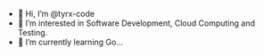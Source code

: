 - 👋 Hi, I’m @tyrx-code
- 👀 I’m interested in Software Development, Cloud Computing and Testing.
- 🌱 I’m currently learning Go... 


<!---
tyrx-code/tyrx-code is a ✨ special ✨ repository because its `README.md` (this file) appears on your GitHub profile.
You can click the Preview link to take a look at your changes.
--->
